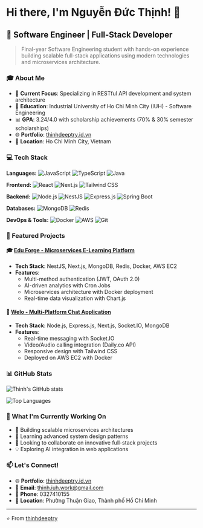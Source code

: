 # Hi there, I'm Nguyễn Đức Thịnh! 👋

## 🚀 Software Engineer | Full-Stack Developer

> Final-year Software Engineering student with hands-on experience building scalable full-stack applications using modern technologies and microservices architecture.

### 🎓 About Me
- 🎯 **Current Focus**: Specializing in RESTful API development and system architecture
- 🏫 **Education**: Industrial University of Ho Chi Minh City (IUH) - Software Engineering
- 📊 **GPA**: 3.24/4.0 with scholarship achievements (70% & 30% semester scholarships)
- 🌐 **Portfolio**: [thinhdeeptry.id.vn](https://thinhdeeptry.id.vn/)
- 📍 **Location**: Ho Chi Minh City, Vietnam

### 💻 Tech Stack

**Languages:**
![JavaScript](https://img.shields.io/badge/-JavaScript-F7DF1E?style=flat-square&logo=javascript&logoColor=black)
![TypeScript](https://img.shields.io/badge/-TypeScript-3178C6?style=flat-square&logo=typescript&logoColor=white)
![Java](https://img.shields.io/badge/-Java-007396?style=flat-square&logo=java&logoColor=white)

**Frontend:**
![React](https://img.shields.io/badge/-React-61DAFB?style=flat-square&logo=react&logoColor=black)
![Next.js](https://img.shields.io/badge/-Next.js-000000?style=flat-square&logo=next.js&logoColor=white)
![Tailwind CSS](https://img.shields.io/badge/-Tailwind_CSS-38B2AC?style=flat-square&logo=tailwind-css&logoColor=white)

**Backend:**
![Node.js](https://img.shields.io/badge/-Node.js-339933?style=flat-square&logo=node.js&logoColor=white)
![NestJS](https://img.shields.io/badge/-NestJS-E0234E?style=flat-square&logo=nestjs&logoColor=white)
![Express.js](https://img.shields.io/badge/-Express.js-000000?style=flat-square&logo=express&logoColor=white)
![Spring Boot](https://img.shields.io/badge/-Spring_Boot-6DB33F?style=flat-square&logo=spring-boot&logoColor=white)

**Databases:**
![MongoDB](https://img.shields.io/badge/-MongoDB-47A248?style=flat-square&logo=mongodb&logoColor=white)
![Redis](https://img.shields.io/badge/-Redis-DC382D?style=flat-square&logo=redis&logoColor=white)

**DevOps & Tools:**
![Docker](https://img.shields.io/badge/-Docker-2496ED?style=flat-square&logo=docker&logoColor=white)
![AWS](https://img.shields.io/badge/-AWS-232F3E?style=flat-square&logo=amazon-aws&logoColor=white)
![Git](https://img.shields.io/badge/-Git-F05032?style=flat-square&logo=git&logoColor=white)

### 🌟 Featured Projects

#### 🎓 [Edu Forge - Microservices E-Learning Platform](https://github.com/thinhdeeptry/edu-forge-frontend)
- **Tech Stack**: NestJS, Next.js, MongoDB, Redis, Docker, AWS EC2
- **Features**: 
  - Multi-method authentication (JWT, OAuth 2.0)
  - AI-driven analytics with Cron Jobs
  - Microservices architecture with Docker deployment
  - Real-time data visualization with Chart.js

#### 💬 [Welo - Multi-Platform Chat Application](https://github.com/thinhdeeptry/welo-app-chat)
- **Tech Stack**: Node.js, Express.js, Next.js, Socket.IO, MongoDB
- **Features**:
  - Real-time messaging with Socket.IO
  - Video/Audio calling integration (Daily.co API)
  - Responsive design with Tailwind CSS
  - Deployed on AWS EC2 with Docker

### 📊 GitHub Stats

![Thinh's GitHub stats](https://github-readme-stats.vercel.app/api?username=thinhdeeptry&show_icons=true&theme=radical)

![Top Languages](https://github-readme-stats.vercel.app/api/top-langs/?username=thinhdeeptry&layout=compact&theme=radical)

### 🎯 What I'm Currently Working On
- 🔭 Building scalable microservices architectures
- 🌱 Learning advanced system design patterns
- 👯 Looking to collaborate on innovative full-stack projects
- 💡 Exploring AI integration in web applications

### 📫 Let's Connect!
- 🌐 **Portfolio**: [thinhdeeptry.id.vn](https://thinhdeeptry.id.vn/)
- 📧 **Email**: thinh.iuh.work@gmail.com
- 📱 **Phone**: 0327410155
- 📍 **Location**: Phường Thuận Giao, Thành phố Hồ Chí Minh

---

⭐️ From [thinhdeeptry](https://github.com/thinhdeeptry)
